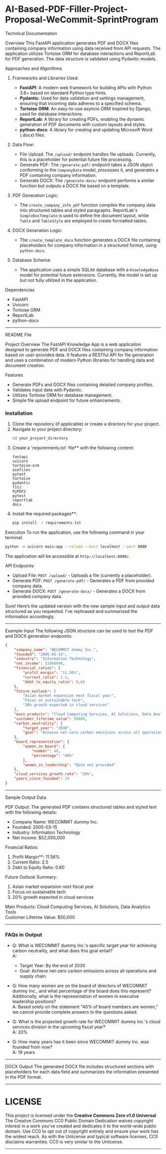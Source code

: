 # AI-Based-PDF-Filler-Project-Proposal-WeCommit-SprintProgram

Technical Documentation

Overview
This FastAPI application generates PDF and DOCX files containing company information using data received from API requests. The application utilizes Tortoise ORM for database interactions and ReportLab for PDF generation. The data structure is validated using Pydantic models.

Approaches and Algorithms

1. Frameworks and Libraries Used:
   - **FastAPI**: A modern web framework for building APIs with Python 3.6+ based on standard Python type hints.
   - **Pydantic**: Used for data validation and settings management, ensuring that incoming data adheres to a specified schema.
   - **Tortoise ORM**: An easy-to-use asyncio ORM inspired by Django, used for database interactions.
   - **ReportLab**: A library for creating PDFs, enabling the dynamic generation of PDF documents with custom layouts and styles.
   - **python-docx**: A library for creating and updating Microsoft Word (.docx) files.

2. Data Flow:
   - File Upload: The `/upload/` endpoint handles file uploads. Currently, this is a placeholder for potential future file processing.
   - Generate PDF: The `/generate-pdf/` endpoint takes a JSON object conforming to the `CompanyData` model, processes it, and generates a PDF containing company information.
   - Generate DOCX: The `/generate-docx/` endpoint performs a similar function but outputs a DOCX file based on a template.

3. PDF Generation Logic:
   - The `create_company_info_pdf` function compiles the company data into structured tables and styled paragraphs. ReportLab's `SimpleDocTemplate` is used to define the document layout, while `Table` and `TableStyle` are employed to create formatted tables.

4. DOCX Generation Logic:
   - The `create_template_docx` function generates a DOCX file containing placeholders for company information in a structured format, using `python-docx`.

5. Database Schema:
   - The application uses a simple SQLite database with a `KnowledgeBase` model for potential future extensions. Currently, the model is set up but not fully utilized in the application.

Dependencies
- FastAPI
- Uvicorn
- Tortoise ORM
- ReportLab
- python-docx

---

README File

Project Overview
The FastAPI Knowledge App is a web application designed to generate PDF and DOCX files containing company information based on user-provided data. It features a RESTful API for file generation and uses a combination of modern Python libraries for handling data and document creation.

Features
- Generate PDFs and DOCX files containing detailed company profiles.
- Validates input data with Pydantic.
- Utilizes Tortoise ORM for database management.
- Simple file upload endpoint for future enhancements.

### Installation
1. Clone the repository (if applicable) or create a directory for your project.
2. Navigate to your project directory:
   ```bash
   cd your_project_directory
   ```
3. Create a 'requirements.txt` file** with the following content:
   ```
   fastapi
   uvicorn
   tortoise-orm
   aiofiles
   pytest
   tortoise
   pydantic
   fitz
   PyPDF2
   pytest
   reportlab
   docx
   ```
4. Install the required packages**:
   ```bash
   pip install -r requirements.txt
   ```

Execution
To run the application, use the following command in your terminal:
```cmd
python -m uvicorn main:app --reload --host localhost --port 8080
```
The application will be accessible at `http://localhost:8080/`.

API Endpoints
- Upload File: `POST /upload/` - Uploads a file (currently a placeholder).
- Generate PDF: `POST /generate-pdf/` - Generates a PDF from provided company data.
- Generate DOCX: `POST /generate-docx/` - Generates a DOCX from provided company data.

Sure! Here’s the updated version with the new sample input and output data structured as you requested. I've rephrased and summarized the information accordingly.

---

Example Input
The following JSON structure can be used to test the PDF and DOCX generation endpoints:

```json
{
    "company_name": "WECOMMIT dummy Inc.",
    "founded": "2005-03-15",
    "industry": "Information Technology",
    "net_income": 52000000,
    "financial_ratios": {
        "profit_margin": "11.56%",
        "current_ratio": 2.5,
        "debt_to_equity_ratio": 0.60
    },
    "future_outlook": [
        "Asian market expansion next fiscal year",
        "Focus on sustainable tech",
        "20% growth expected in cloud services"
    ],
    "main_products": "Cloud Computing Services, AI Solutions, Data Analytics Tools",
    "customer_lifetime_value": 50000,
    "carbon_neutrality": {
        "target_year": "2030",
        "goal": "Achieve net-zero carbon emissions across all operations and supply chain"
    },
    "board_representation": {
        "women_on_board": {
            "number": 40,
            "percentage": "40%"
        },
        "women_in_leadership": "Data not provided"
    },
    "cloud_services_growth_rate": "20%",
    "years_since_founded": 19
}
```

---

Sample Output Data

PDF Output: The generated PDF contains structured tables and styled text with the following details:

- Company Name: WECOMMIT dummy Inc.
- Founded: 2005-03-15
- Industry: Information Technology
- Net Income: $52,000,000

Financial Ratios:
1. Profit Margin**: 11.56%
2. Current Ratio: 2.5
3. Debt to Equity Ratio: 0.60

Future Outlook Summary:
1. Asian market expansion next fiscal year
2. Focus on sustainable tech
3. 20% growth expected in cloud services

Main Products: Cloud Computing Services, AI Solutions, Data Analytics Tools  
Customer Lifetime Value: $50,000  

---

### FAQs in Output

- Q: What is WECOMMIT dummy Inc.'s specific target year for achieving carbon neutrality, and what does this goal entail?  
  A: 
  - Target Year: By the end of 2030  
  - Goal: Achieve net-zero carbon emissions across all operations and supply chain  

- Q: How many women are on the board of directors of WECOMMIT dummy Inc., and what percentage of the board does this represent? Additionally, what is the representation of women in executive leadership positions?  
  A: Based solely on the statement "40% of board members are women," we cannot provide complete answers to the questions asked.  

- Q: What is the projected growth rate for WECOMMIT dummy Inc.'s cloud services division in the upcoming fiscal year?  
  A: 20%  

- Q: How many years has it been since WECOMMIT dummy Inc. was founded from now?  
  A: 19 years  

---

DOCX Output
The generated DOCX file includes structured sections with placeholders for each data field and summarizes the information presented in the PDF format.

---

# LICENSE
This project is licensed under the **Creative Commons Zero v1.0 Universal**
The Creative Commons CC0 Public Domain Dedication waives copyright interest in a work you've created and dedicates it to the world-wide public domain. Use CC0 to opt out of copyright entirely and ensure your work has the widest reach. As with the Unlicense and typical software licenses, CC0 disclaims warranties. CC0 is very similar to the Unlicense.

---
